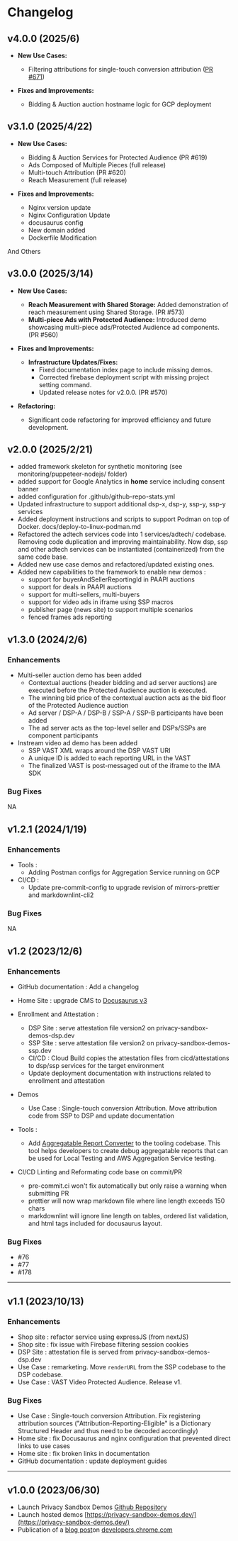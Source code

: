 # Changelog

## v4.0.0 (2025/6)

- **New Use Cases:**

  - Filtering attributions for single-touch conversion attribution ([PR #671](https://github.com/privacysandbox/privacy-sandbox-demos/pull/671))

- **Fixes and Improvements:**
  - Bidding & Auction auction hostname logic for GCP deployment

## v3.1.0 (2025/4/22)

- **New Use Cases:**

  - Bidding & Auction Services for Protected Audience (PR #619)
  - Ads Composed of Multiple Pieces (full release)
  - Multi-touch Attribution (PR #620)
  - Reach Measurement (full release)

- **Fixes and Improvements:**
  - Nginx version update
  - Nginx Configuration Update
  - docusaurus config
  - New domain added
  - Dockerfile Modification

And Others

## v3.0.0 (2025/3/14)

- **New Use Cases:**

  - **Reach Measurement with Shared Storage:** Added demonstration of reach measurement using Shared Storage. (PR #573)
  - **Multi-piece Ads with Protected Audience:** Introduced demo showcasing multi-piece ads/Protected Audience ad components. (PR #560)

- **Fixes and Improvements:**

  - **Infrastructure Updates/Fixes:**
    - Fixed documentation index page to include missing demos.
    - Corrected firebase deployment script with missing project setting command.
    - Updated release notes for v2.0.0. (PR #570)

- **Refactoring:**
  - Significant code refactoring for improved efficiency and future development.

## v2.0.0 (2025/2/21)

- added framework skeleton for synthetic monitoring (see monitoring/puppeteer-nodejs/ folder)
- added support for Google Analytics in **home** service including consent banner
- added configuration for .github/github-repo-stats.yml
- Updated infrastructure to support additional dsp-x, dsp-y, ssp-y, ssp-y services
- Added deployment instructions and scripts to support Podman on top of Docker. docs/deploy-to-linux-podman.md
- Refactored the adtech services code into 1 services/adtech/ codebase. Removing code duplication and improving maintainability. Now dsp, ssp and
  other adtech services can be instantiated (containerized) from the same code base.
- Added new use case demos and refactored/updated existing ones.
- Added new capabilities to the framework to enable new demos :
  - support for buyerAndSellerReportingId in PAAPI auctions
  - support for deals in PAAPI auctions
  - support for multi-sellers, multi-buyers
  - support for video ads in iframe using SSP macros
  - publisher page (news site) to support multiple scenarios
  - fenced frames ads reporting

## v1.3.0 (2024/2/6)

### Enhancements

- Multi-seller auction demo has been added
  - Contextual auctions (header bidding and ad server auctions) are executed before the Protected Audience auction is executed.
  - The winning bid price of the contextual auction acts as the bid floor of the Protected Audience auction
  - Ad server / DSP-A / DSP-B / SSP-A / SSP-B participants have been added
  - The ad server acts as the top-level seller and DSPs/SSPs are component participants
- Instream video ad demo has been added
  - SSP VAST XML wraps around the DSP VAST URI
  - A unique ID is added to each reporting URL in the VAST
  - The finalized VAST is post-messaged out of the iframe to the IMA SDK

### Bug Fixes

NA

## v1.2.1 (2024/1/19)

### Enhancements

- Tools :
  - Adding Postman configs for Aggregation Service running on GCP
- CI/CD :
  - Update pre-commit-config to upgrade revision of mirrors-prettier and markdownlint-cli2

### Bug Fixes

NA

## v1.2 (2023/12/6)

### Enhancements

- GitHub documentation : Add a changelog
- Home Site : upgrade CMS to [Docusaurus v3](https://docusaurus.io/blog/releases/3.0)
- Enrollment and Attestation :
  - DSP Site : serve attestation file version2 on privacy-sandbox-demos-dsp.dev
  - SSP Site : serve attestation file version2 on privacy-sandbox-demos-ssp.dev
  - CI/CD : Cloud Build copies the attestation files from cicd/attestations to dsp/ssp services for the target environment
  - Update deployment documentation with instructions related to enrollment and attestation
- Demos
  - Use Case : Single-touch conversion Attribution. Move attribution code from SSP to DSP and update documentation
- Tools :

  - Add [Aggregatable Report Converter](https://github.com/privacysandbox/privacy-sandbox-demos/tree/main/tools/aggregatable_report_converter) to the
    tooling codebase. This tool helps developers to create debug aggregatable reports that can be used for Local Testing and AWS Aggregation Service
    testing.

- CI/CD Linting and Reformating code base on commit/PR
  - pre-commit.ci won't fix automatically but only raise a warning when submitting PR
  - prettier will now wrap markdown file where line length exceeds 150 chars
  - markdownlint will ignore line length on tables, ordered list validation, and html tags included for docusaurus layout.

### Bug Fixes

- #76
- #77
- #178

---

## v1.1 (2023/10/13)

### Enhancements

- Shop site : refactor service using expressJS (from nextJS)
- Shop site : fix issue with Firebase filtering session cookies
- DSP Site : attestation file is served from privacy-sandbox-demos-dsp.dev
- Use Case : remarketing. Move `renderURL` from the SSP codebase to the DSP codebase.
- Use Case : VAST Video Protected Audience. Release v1.

### Bug Fixes

- Use Case : Single-touch conversion Attribution. Fix registering attribution sources ("Attribution-Reporting-Eligible" is a Dictionary Structured
  Header and thus need to be decoded accordingly)
- Home site : fix Docusaurus and nginx configuration that prevented direct links to use cases
- Home site : fix broken links in documentation
- GitHub documentation : update deployment guides

---

## v1.0.0 (2023/06/30)

- Launch Privacy Sandbox Demos [Github Repository](https://github.com/privacysandbox/privacy-sandbox-demos)
- Launch hosted demos [https://privacy-sandbox-demos.dev/](https://privacy-sandbox-demos.dev/)
- Publication of a [blog post](https://privacysandbox.google.com/blog/privacy-sandbox-demos/)on [developers.chrome.com](http://developers.chrome.com/)
